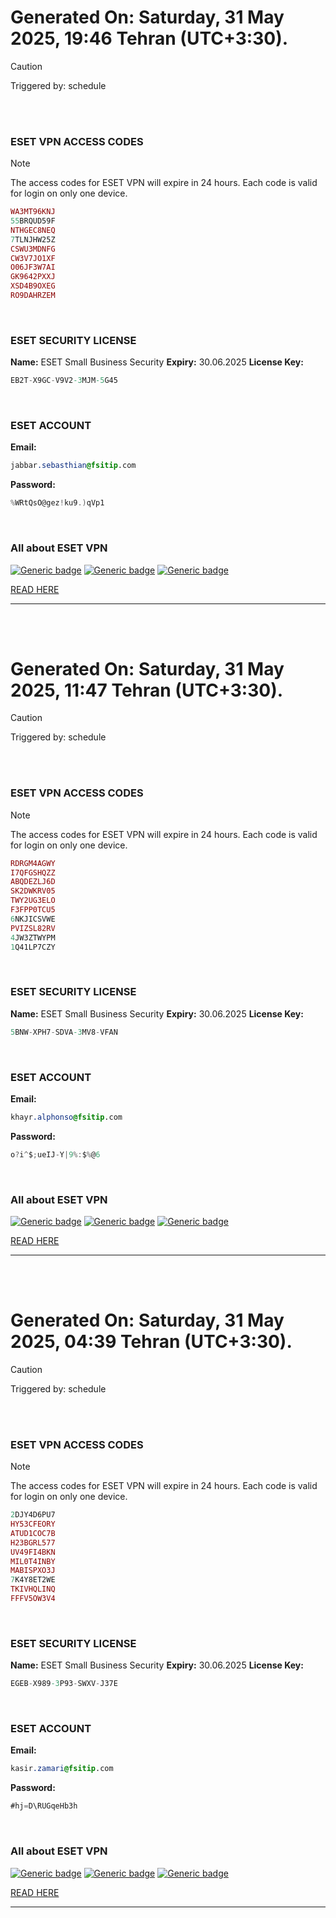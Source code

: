 # Generated On: Saturday, 31 May 2025, 19:46 Tehran (UTC+3:30).

> [!CAUTION]
> Triggered by: schedule

<br><br>

### ESET VPN ACCESS CODES

> [!NOTE]
> The access codes for ESET VPN will expire in 24 hours.
> Each code is valid for login on only one device.

```ruby
WA3MT96KNJ
55BRQUD59F
NTHGEC8NEQ
7TLNJHW25Z
CSWU3MDNFG
CW3V7JO1XF
O06JF3W7AI
GK9642PXXJ
XSD4B9OXEG
RO9DAHRZEM
```

<br>

### ESET SECURITY LICENSE

**Name:** ESET Small Business Security
**Expiry:** 30.06.2025
**License Key:**

```POV-Ray SDL
EB2T-X9GC-V9V2-3MJM-5G45
```

<br>

### ESET ACCOUNT

**Email:**

```CSS
jabbar.sebasthian@fsitip.com
```

**Password:**

```POV-Ray SDL
%WRtQsO@gez!ku9.)qVp1
```

<br>

### All about ESET VPN


[![Generic badge](https://img.shields.io/badge/Download-Android-green.svg)](https://play.google.com/store/apps/details?id=com.eset.vpn)
[![Generic badge](https://img.shields.io/badge/Download-ios-white.svg)](https://apps.apple.com/us/app/eset-home/id1533672833)
[![Generic badge](https://img.shields.io/badge/Download-windows-blue.svg)](https://download.eset.com/com/eset/apps/home/vpn/windows/latest/eset_vpn_installer.exe)
  

[READ HERE](https://t.me/F_NiREvil/2113)

---

<br><br>

# Generated On: Saturday, 31 May 2025, 11:47 Tehran (UTC+3:30).

> [!CAUTION]
> Triggered by: schedule

<br><br>

### ESET VPN ACCESS CODES

> [!NOTE]
> The access codes for ESET VPN will expire in 24 hours.
> Each code is valid for login on only one device.

```ruby
RDRGM4AGWY
I7QFGSHQZZ
ABQDEZLJ6D
SK2DWKRV05
TWY2UG3ELO
F3FPP0TCU5
6NKJICSVWE
PVIZSL82RV
4JW3ZTWYPM
1Q41LP7CZY
```

<br>

### ESET SECURITY LICENSE

**Name:** ESET Small Business Security
**Expiry:** 30.06.2025
**License Key:**

```POV-Ray SDL
5BNW-XPH7-SDVA-3MV8-VFAN
```

<br>

### ESET ACCOUNT

**Email:**

```CSS
khayr.alphonso@fsitip.com
```

**Password:**

```POV-Ray SDL
o?i^$;ueIJ-Y|9%:$%@6
```

<br>

### All about ESET VPN


[![Generic badge](https://img.shields.io/badge/Download-Android-green.svg)](https://play.google.com/store/apps/details?id=com.eset.vpn)
[![Generic badge](https://img.shields.io/badge/Download-ios-white.svg)](https://apps.apple.com/us/app/eset-home/id1533672833)
[![Generic badge](https://img.shields.io/badge/Download-windows-blue.svg)](https://download.eset.com/com/eset/apps/home/vpn/windows/latest/eset_vpn_installer.exe)
  

[READ HERE](https://t.me/F_NiREvil/2113)

---

<br><br>

# Generated On: Saturday, 31 May 2025, 04:39 Tehran (UTC+3:30).

> [!CAUTION]
> Triggered by: schedule

<br><br>

### ESET VPN ACCESS CODES

> [!NOTE]
> The access codes for ESET VPN will expire in 24 hours.
> Each code is valid for login on only one device.

```ruby
2DJY4D6PU7
HY53CFEORY
ATUD1COC7B
H23BGRL577
UV49FI4BKN
MIL0T4INBY
MABISPXO3J
7K4Y8ET2WE
TKIVHQLINQ
FFFV5OW3V4
```

<br>

### ESET SECURITY LICENSE

**Name:** ESET Small Business Security
**Expiry:** 30.06.2025
**License Key:**

```POV-Ray SDL
EGEB-X989-3P93-SWXV-J37E
```

<br>

### ESET ACCOUNT

**Email:**

```CSS
kasir.zamari@fsitip.com
```

**Password:**

```POV-Ray SDL
#hj=D\RUGqeHb3h
```

<br>

### All about ESET VPN


[![Generic badge](https://img.shields.io/badge/Download-Android-green.svg)](https://play.google.com/store/apps/details?id=com.eset.vpn)
[![Generic badge](https://img.shields.io/badge/Download-ios-white.svg)](https://apps.apple.com/us/app/eset-home/id1533672833)
[![Generic badge](https://img.shields.io/badge/Download-windows-blue.svg)](https://download.eset.com/com/eset/apps/home/vpn/windows/latest/eset_vpn_installer.exe)
  

[READ HERE](https://t.me/F_NiREvil/2113)

---

<br><br>

